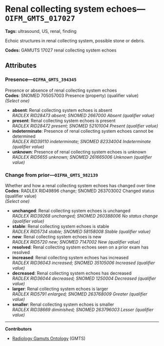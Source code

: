 # Renal collecting system echoes—`OIFM_GMTS_017027`

**Tags:** ultrasound, US, renal, finding

Echoic structures in renal collecting system, possible stone or debris.

**Codes:** GAMUTS 17027 renal collecting system echoes

## Attributes

### Presence—`OIFMA_GMTS_394345`

Presence or absence of renal collecting system echoes  
**Codes**: SNOMED 705057003 Presence (property) (qualifier value)  
*(Select one)*

- **absent**: Renal collecting system echoes is absent  
_RADLEX RID28473 absent; SNOMED 2667000 Absent (qualifier value)_
- **present**: Renal collecting system echoes is present  
_RADLEX RID28472 present; SNOMED 52101004 Present (qualifier value)_
- **indeterminate**: Presence of renal collecting system echoes cannot be determined  
_RADLEX RID39110 indeterminate; SNOMED 82334004 Indeterminate (qualifier value)_
- **unknown**: Presence of renal collecting system echoes is unknown  
_RADLEX RID5655 unknown; SNOMED 261665006 Unknown (qualifier value)_

### Change from prior—`OIFMA_GMTS_982139`

Whether and how a renal collecting system echoes has changed over time  
**Codes**: RADLEX RID49896 change; SNOMED 263703002 Changed status (qualifier value)  
*(Select one)*

- **unchanged**: Renal collecting system echoes is unchanged  
_RADLEX RID39268 unchanged; SNOMED 260388006 No status change (qualifier value)_
- **stable**: Renal collecting system echoes is stable  
_RADLEX RID5734 stable; SNOMED 58158008 Stable (qualifier value)_
- **new**: Renal collecting system echoes is new  
_RADLEX RID5720 new; SNOMED 7147002 New (qualifier value)_
- **resolved**: Renal collecting system echoes seen on a prior exam has resolved  
- **increased**: Renal collecting system echoes has increased  
_RADLEX RID36043 increased; SNOMED 35105006 Increased (qualifier value)_
- **decreased**: Renal collecting system echoes has decreased  
_RADLEX RID36044 decreased; SNOMED 1250004 Decreased (qualifier value)_
- **larger**: Renal collecting system echoes is larger  
_RADLEX RID5791 enlarged; SNOMED 263768009 Greater (qualifier value)_
- **smaller**: Renal collecting system echoes is smaller  
_RADLEX RID38669 diminished; SNOMED 263796003 Lesser (qualifier value)_

---

**Contributors**

- [Radiology Gamuts Ontology](https://gamuts.net/) (GMTS)
